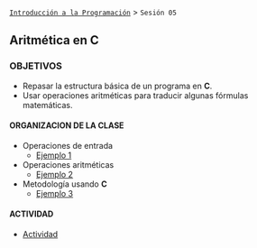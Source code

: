 [`Introducción a la Programación`](../README.md) > `Sesión 05`

## Aritmética en __C__

### OBJETIVOS 

- Repasar la estructura básica de un programa en __C__.
- Usar operaciones aritméticas para traducir algunas fórmulas matemáticas.

#### ORGANIZACION DE LA CLASE

- Operaciones de entrada
   - [Ejemplo 1](ejemplo01/README.md)
- Operaciones aritméticas
   - [Ejemplo 2](ejemplo02/README.md)
- Metodología usando __C__
   - [Ejemplo 3](ejemplo03/README.md)
   
#### ACTIVIDAD   
- [Actividad](actividad01/)
